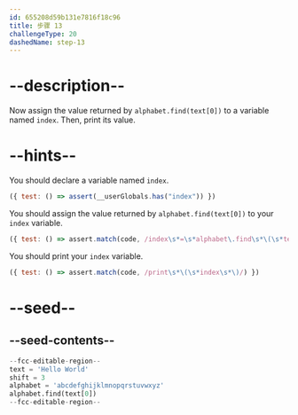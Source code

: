 ```yaml
---
id: 655208d59b131e7816f18c96
title: 步骤 13
challengeType: 20
dashedName: step-13
---
```


# --description--

Now assign the value returned by `alphabet.find(text[0])` to a variable named `index`. Then, print its value.

# --hints--

You should declare a variable named `index`.

```js
({ test: () => assert(__userGlobals.has("index")) })

```

You should assign the value returned by `alphabet.find(text[0])` to your `index` variable.

```js
({ test: () => assert.match(code, /index\s*=\s*alphabet\.find\s*\(\s*text\[\s*\s*0\s*\]\s*\)/) })

```

You should print your `index` variable.

```js
({ test: () => assert.match(code, /print\s*\(\s*index\s*\)/) })

```

# --seed--

## --seed-contents--

```py
--fcc-editable-region--
text = 'Hello World'
shift = 3
alphabet = 'abcdefghijklmnopqrstuvwxyz'
alphabet.find(text[0])
--fcc-editable-region--
```
